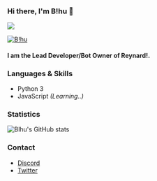 ### Hi there, I'm B!hu 👋

![](https://komarev.com/ghpvc/?username=fallnx) <br/>
<a href="https://discord.gg/yrvnwu557g"><p><img align="center" src="https://discord.c99.nl/widget/theme-2/776224618516054036.png" alt="B!hu"/></a>
#### I am the Lead Developer/Bot Owner of Reynard!.


### Languages & Skills

- Python 3 
- JavaScript *(Learning..)*

### Statistics

![Blhu's GitHub stats](https://github-readme-stats.vercel.app/api?username=Blhu185&count_private=true&theme=radical)<br/>


### Contact

- [Discord](https://discord.com/users/776224618516054036)
- [Twitter](https://twitter.com/ManagerBlhu)
